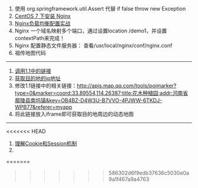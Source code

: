 1. 使用 org.springframework.util.Assert 代替 if false throw new Exception
2. [CentOS 7 下安装 Nginx](https://www.linuxidc.com/Linux/2016-09/134907.htm)
3. [Nginx负载均衡配置实战](https://www.linuxidc.com/Linux/2014-12/110036.htm)
4. Nginx 一个域名映射多个端口，通过设置location /demo1，并设置 contextPath来完成！
5. Nginx 配置静态文件服务器： 查看/usr/local/nginx/conf/nginx.conf
6. 祖传地图代码
---
1. [调用1.1中的链接](http://lbs.qq.com/tool/getpoint/getpoint.html)
2. [获取目的地的ip地址](http://lbs.qq.com/tool/getpoint/getpoint.html)
3. 修改1.1链接中的相关链接：http://apis.map.qq.com/tools/poimarker?type=0&marker=coord:33.89554,114.26387;title:花木种植园;addr:河南省鄢陵县南坞镇&key=OB4BZ-D4W3U-B7VVO-4PJWW-6TKDJ-WPB77&referer=myapp
4. 将此链接放入iframe即可获取目的地周边的动态地图
---
<<<<<<< HEAD
1. [理解Cookie和Session机制](https://www.cnblogs.com/andy-zhou/p/5360107.html)
2.  
=======
>>>>>>> 586302d6f9edb37636c5030e0a9a1f467a9a4763
